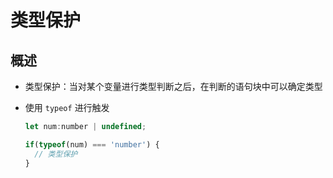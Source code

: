 # 类型保护

## 概述

+ 类型保护：当对某个变量进行类型判断之后，在判断的语句块中可以确定类型

+ 使用 `typeof` 进行触发

  ```js
  let num:number | undefined;

  if(typeof(num) === 'number') {
    // 类型保护
  }
  ```
